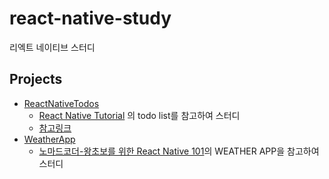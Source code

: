 # react-native-study
리엑트 네이티브 스터디

## Projects
- [ReactNativeTodos](./ReactNativeTodos)
  - [React Native Tutorial](https://jeffgukang.github.io/react-native-tutorial/)
의 todo list를 참고하여 스터디
  - [참고링크](https://jeffgukang.github.io/react-native-tutorial/kr/docs/basic-tutorial/basic-features(todolist))
- [WeatherApp](./WeatherApp)
  - [노마드코더-왕초보를 위한 React Native 101](https://nomadcoders.co/react-native-for-beginners/lobby)의 WEATHER APP을 참고하여 스터디